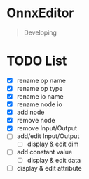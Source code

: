# OnnxEditor

> Developing

# TODO List

 - [x] rename op name
 - [x] rename op type
 - [x] rename io name
 - [x] rename node io
 - [x] add node
 - [x] remove node
 - [x] remove Input/Output
 - [ ] add/edit Input/Output
    - [ ] display & edit dim
 - [ ] add constant value
    - [ ] display & edit data
 - [ ] display & edit attribute
